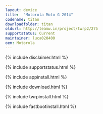 ```yaml
---
layout: device
title:  "Motorola Moto G 2014"
codename: titan
downloadfolder: titan
oldurl: http://teamw.in/project/twrp2/275
supportstatus: Current
maintainer: luca020400
oem: Motorola
---
```


{% include disclaimer.html %}

{% include supportstatus.html %}

{% include appinstall.html %}

{% include download.html %}

{% include twrpinstall.html %}

{% include fastbootinstall.html %}
